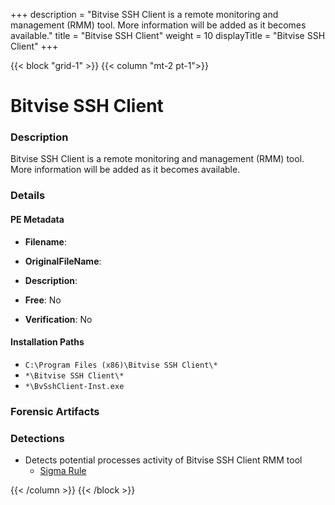 +++
description = "Bitvise SSH Client is a remote monitoring and management (RMM) tool. More information will be added as it becomes available."
title = "Bitvise SSH Client"
weight = 10
displayTitle = "Bitvise SSH Client"
+++


{{< block "grid-1" >}}
{{< column "mt-2 pt-1">}}

# Bitvise SSH Client


### Description

Bitvise SSH Client is a remote monitoring and management (RMM) tool. More information will be added as it becomes available.




### Details


#### PE Metadata
- **Filename**: 
- **OriginalFileName**: 
- **Description**: 


- **Free**: No

- **Verification**: No




#### Installation Paths
- `C:\Program Files (x86)\Bitvise SSH Client\*`
- `*\Bitvise SSH Client\*`
- `*\BvSshClient-Inst.exe`

### Forensic Artifacts






### Detections
- Detects potential processes activity of Bitvise SSH Client RMM tool
  - [Sigma Rule](https://github.com/magicsword-io/LOLRMM/blob/main/detections/sigma/bitvise_ssh_client_processes_sigma.yml)




{{< /column >}}
{{< /block >}}
